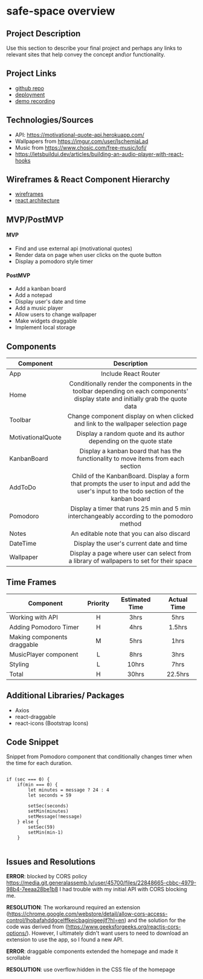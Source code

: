 # safe-space overview

## Project Description

Use this section to describe your final project and perhaps any links to relevant sites that help convey the concept and\or functionality.

## Project Links

- [github repo](https://github.com/aaixn/study-space)
- [deployment](https://study-space-10crpfv3q-aaixn.vercel.app/)
- [demo recording]()

## Technologies/Sources
- API: https://motivational-quote-api.herokuapp.com/
- Wallpapers from https://imgur.com/user/IschemiaLad
- Music from https://www.chosic.com/free-music/lofi/
- https://letsbuildui.dev/articles/building-an-audio-player-with-react-hooks

## Wireframes & React Component Hierarchy

- [wireframes](https://media.git.generalassemb.ly/user/45700/files/5a096ff8-1efb-4fa6-bcea-8157e4642c11)
- [react architecture](https://files.slack.com/files-pri/T0351JZQ0-F04BG3ESMQS/image.png)


## MVP/PostMVP 

#### MVP
- Find and use external api (motivational quotes)
- Render data on page when user clicks on the quote button
- Display a pomodoro style timer

#### PostMVP

- Add a kanban board
- Add a notepad
- Display user's date and time
- Add a music player
- Allow users to change wallpaper
- Make widgets draggable
- Implement local storage

## Components

| Component | Description | 
| --- | :---: |  
| App | Include React Router| 
| Home | Conditionally render the components in the toolbar depending on each components' display state and initially grab the quote data | 
| Toolbar | Change component display on when clicked and link to the wallpaper selection page | 
| MotivationalQuote | Display a random quote and its author depending on the quote state | 
| KanbanBoard | Display a kanban board that has the functionality to move items from each section | 
| AddToDo | Child of the KanbanBoard. Display a form that prompts the user to input and add the user's input to the todo section of the kanban board | 
| Pomodoro | Display a timer that runs 25 min and 5 min interchangeably according to the pomodoro method| 
| Notes | An editable note that you can also discard | 
| DateTime | Display the user's current date and time | 
| Wallpaper | Display a page where user can select from a library of wallpapers to set for their space | 


## Time Frames


| Component | Priority | Estimated Time | Actual Time |
| --- | :---: |  :---: | :---: |
| Working with API | H | 3hrs| 5hrs |
| Adding Pomodoro Timer | H | 4hrs | 1.5hrs |
| Making components draggable | M | 5hrs | 1hrs |
| MusicPlayer component | L | 8hrs| 3hrs |
| Styling | L | 10hrs| 7hrs |
| Total | H | 30hrs| 22.5hrs |

## Additional Libraries/ Packages
 - Axios
 - react-draggable
 - react-icons (Bootstrap Icons)

## Code Snippet

Snippet from Pomodoro component that conditionally changes timer when the time for each duration.

```

if (sec === 0) {
	if(min === 0) {
		let minutes = message ? 24 : 4
		let seconds = 59

		setSec(seconds)
		setMin(minutes)
		setMessage(!message)
	} else {
		setSec(59)
		setMin(min-1)
	}
                
```


## Issues and Resolutions
**ERROR**: blocked by CORS policy
https://media.git.generalassemb.ly/user/45700/files/22848665-cbbc-4979-98b4-7eeaa28be1b8
I had trouble with my initial API with CORS blocking me.

**RESOLUTION**:  The workaround required an extension (https://chrome.google.com/webstore/detail/allow-cors-access-control/lhobafahddgcelffkeicbaginigeejlf?hl=en) and the solution for the code was derived from (https://www.geeksforgeeks.org/reactjs-cors-options/). However, I ultimately didn't want users to need to download an extension to use the app, so I found a new API.

**ERROR**: draggable components extended the homepage and made it scrollable

**RESOLUTION**:  use overflow:hidden in the CSS file of the homepage
